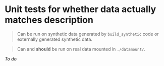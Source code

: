 # Unit tests for whether data actually matches description
> Can be run on synthetic data generated by `build_synthetic` code or externally generated synthetic data.

> Can and **should** be run on real data mounted in `./datamount/`.

_To do_
